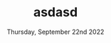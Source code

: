 ---
title: asdasd
select: option b
multi-select:
  - option b
  - option c
date: Thursday, September 22nd 2022
time: 19:20
---